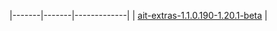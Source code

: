 
|-------|-------|-------------|
| [ait-extras-1.1.0.190-1.20.1-beta](https://cdn.discordapp.com/attachments/1253351515305807914/1405645826356940841/ait-extras-1.1.0.190-1.20.1-beta.jar?ex=689f9530&is=689e43b0&hm=7878051a2b9505db4972220086c12ea298d6aa1ea6dc18527b7e35d70d73e23c&) |
